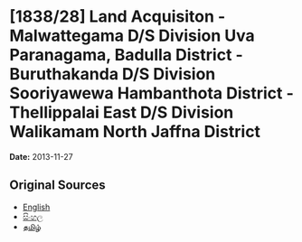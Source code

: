 # [1838/28] Land Acquisiton - Malwattegama D/S Division Uva Paranagama, Badulla District - Buruthakanda D/S Division Sooriyawewa Hambanthota District - Thellippalai East D/S Division Walikamam North Jaffna District

**Date:** 2013-11-27

## Original Sources

- [English](https://documents.gov.lk/view/extra-gazettes/2013/11/1838-28_E.pdf)
- [සිංහල](https://documents.gov.lk/view/extra-gazettes/2013/11/1838-28_S.pdf)
- [தமிழ்](https://documents.gov.lk/view/extra-gazettes/2013/11/1838-28_T.pdf)
